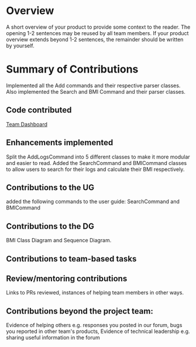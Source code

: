 # Overview

A short overview of your product to provide some context to the reader. The opening 1-2 sentences may be reused by all
team members. If your product overview extends beyond 1-2 sentences, the remainder should be written by yourself.

# Summary of Contributions
Implemented all the Add commands and their respective parser classes. Also implemented the Search and BMI Command and their parser classes.
## Code contributed
[Team Dashboard](https://nus-cs2113-ay2425s2.github.io/tp-dashboard/#/widget/?search=&sort=groupTitle&sortWithin=title&timeframe=commit&mergegroup=&groupSelect=groupByRepos&breakdown=true&checkedFileTypes=docs~functional-code~test-code~other&since=2025-02-21&chartGroupIndex=40&chartIndex=0)

## Enhancements implemented
Split the AddLogsCommand into 5 different classes to make it more modular and easier to read. Added the SearchCommand and BMICommand classes to allow users to search for their logs and calculate their BMI respectively.

## Contributions to the UG

added the following commands to the user guide: SearchCommand and BMICommand

## Contributions to the DG

BMI Class Diagram and Sequence Diagram.

## Contributions to team-based tasks

## Review/mentoring contributions
Links to PRs reviewed, instances of helping team members in other ways.

## Contributions beyond the project team:
Evidence of helping others e.g. responses you posted in our forum, bugs you reported in other team's products,
Evidence of technical leadership e.g. sharing useful information in the forum